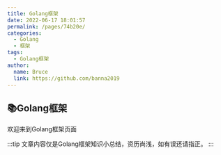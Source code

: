 ```yaml
---
title: Golang框架
date: 2022-06-17 18:01:57
permalink: /pages/74b20e/
categories:
  - Golang
  - 框架
tags:
  - Golang框架
author: 
  name: Bruce
  link: https://github.com/banna2019
---
```


## 📚Golang框架
欢迎来到Golang框架页面

:::tip
文章内容仅是Golang框架知识小总结，资历尚浅，如有误还请指正。
:::